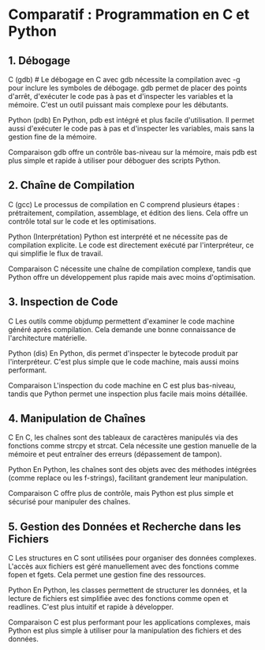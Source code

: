 # Comparatif : Programmation en C et Python
## 1. Débogage
C (gdb) #
Le débogage en C avec gdb nécessite la compilation avec -g pour inclure les symboles de débogage. gdb permet de placer des points d'arrêt, d'exécuter le code pas à pas et d'inspecter les variables et la mémoire. C'est un outil puissant mais complexe pour les débutants.

Python (pdb)
En Python, pdb est intégré et plus facile d'utilisation. Il permet aussi d'exécuter le code pas à pas et d'inspecter les variables, mais sans la gestion fine de la mémoire.

Comparaison
gdb offre un contrôle bas-niveau sur la mémoire, mais pdb est plus simple et rapide à utiliser pour déboguer des scripts Python.

## 2. Chaîne de Compilation
C (gcc)
Le processus de compilation en C comprend plusieurs étapes : prétraitement, compilation, assemblage, et édition des liens. Cela offre un contrôle total sur le code et les optimisations.

Python (Interprétation)
Python est interprété et ne nécessite pas de compilation explicite. Le code est directement exécuté par l'interpréteur, ce qui simplifie le flux de travail.

Comparaison
C nécessite une chaîne de compilation complexe, tandis que Python offre un développement plus rapide mais avec moins d'optimisation.

## 3. Inspection de Code
C
Les outils comme objdump permettent d'examiner le code machine généré après compilation. Cela demande une bonne connaissance de l'architecture matérielle.

Python (dis)
En Python, dis permet d'inspecter le bytecode produit par l'interpréteur. C'est plus simple que le code machine, mais aussi moins performant.

Comparaison
L'inspection du code machine en C est plus bas-niveau, tandis que Python permet une inspection plus facile mais moins détaillée.

## 4. Manipulation de Chaînes
C
En C, les chaînes sont des tableaux de caractères manipulés via des fonctions comme strcpy et strcat. Cela nécessite une gestion manuelle de la mémoire et peut entraîner des erreurs (dépassement de tampon).

Python
En Python, les chaînes sont des objets avec des méthodes intégrées (comme replace ou les f-strings), facilitant grandement leur manipulation.

Comparaison
C offre plus de contrôle, mais Python est plus simple et sécurisé pour manipuler des chaînes.

## 5. Gestion des Données et Recherche dans les Fichiers
C
Les structures en C sont utilisées pour organiser des données complexes. L'accès aux fichiers est géré manuellement avec des fonctions comme fopen et fgets. Cela permet une gestion fine des ressources.

Python
En Python, les classes permettent de structurer les données, et la lecture de fichiers est simplifiée avec des fonctions comme open et readlines. C'est plus intuitif et rapide à développer.

Comparaison
C est plus performant pour les applications complexes, mais Python est plus simple à utiliser pour la manipulation des fichiers et des données.
